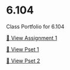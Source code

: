 # 6.104
Class Portfolio for 6.104

[📄 View Assignment 1](Assignment1.txt)

[📄 View Pset 1](pset1.md)

[📄 View Pset 2](pset2.md)